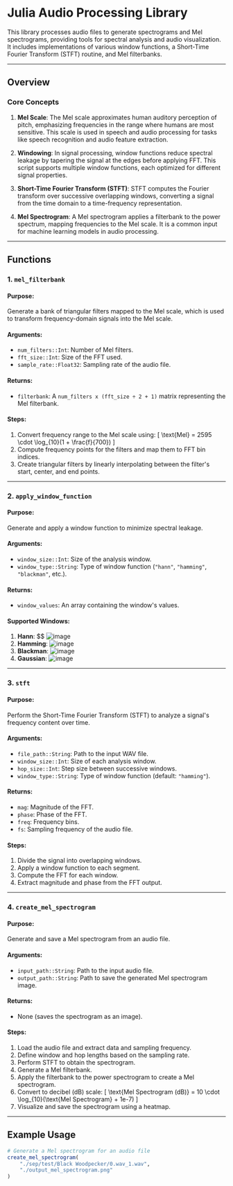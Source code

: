 # Julia Audio Processing Library

This library processes audio files to generate spectrograms and Mel spectrograms, providing tools for spectral analysis and audio visualization. It includes implementations of various window functions, a Short-Time Fourier Transform (STFT) routine, and Mel filterbanks.

---

## Overview

### Core Concepts
1. **Mel Scale**: The Mel scale approximates human auditory perception of pitch, emphasizing frequencies in the range where humans are most sensitive. This scale is used in speech and audio processing for tasks like speech recognition and audio feature extraction.
   
2. **Windowing**: In signal processing, window functions reduce spectral leakage by tapering the signal at the edges before applying FFT. This script supports multiple window functions, each optimized for different signal properties.

3. **Short-Time Fourier Transform (STFT)**: STFT computes the Fourier transform over successive overlapping windows, converting a signal from the time domain to a time-frequency representation.

4. **Mel Spectrogram**: A Mel spectrogram applies a filterbank to the power spectrum, mapping frequencies to the Mel scale. It is a common input for machine learning models in audio processing.

---

## Functions

### 1. `mel_filterbank`

#### Purpose:
Generate a bank of triangular filters mapped to the Mel scale, which is used to transform frequency-domain signals into the Mel scale.

#### Arguments:
- `num_filters::Int`: Number of Mel filters.
- `fft_size::Int`: Size of the FFT used.
- `sample_rate::Float32`: Sampling rate of the audio file.

#### Returns:
- `filterbank`: A `num_filters x (fft_size ÷ 2 + 1)` matrix representing the Mel filterbank.

#### Steps:
1. Convert frequency range to the Mel scale using:
   \[
   \text{Mel} = 2595 \cdot \log_{10}(1 + \frac{f}{700})
   \]
2. Compute frequency points for the filters and map them to FFT bin indices.
3. Create triangular filters by linearly interpolating between the filter's start, center, and end points.

---

### 2. `apply_window_function`

#### Purpose:
Generate and apply a window function to minimize spectral leakage.

#### Arguments:
- `window_size::Int`: Size of the analysis window.
- `window_type::String`: Type of window function (`"hann"`, `"hamming"`, `"blackman"`, etc.).

#### Returns:
- `window_values`: An array containing the window's values.

#### Supported Windows:
1. **Hann**: $$ ![image](https://github.com/user-attachments/assets/55d3dfb4-1f7a-4ffe-bf27-a95f72e89b46)
2. **Hamming**: ![image](https://github.com/user-attachments/assets/18b4c77f-6627-4d01-a5dc-295f7b54c7ad)
3. **Blackman**: ![image](https://github.com/user-attachments/assets/fb9e9178-9287-4d16-822a-04af8148fb67)
4. **Gaussian**: ![image](https://github.com/user-attachments/assets/af244b5a-4506-4103-bdc7-5ca8bffba618)

---

### 3. `stft`

#### Purpose:
Perform the Short-Time Fourier Transform (STFT) to analyze a signal's frequency content over time.

#### Arguments:
- `file_path::String`: Path to the input WAV file.
- `window_size::Int`: Size of each analysis window.
- `hop_size::Int`: Step size between successive windows.
- `window_type::String`: Type of window function (default: `"hamming"`).

#### Returns:
- `mag`: Magnitude of the FFT.
- `phase`: Phase of the FFT.
- `freq`: Frequency bins.
- `fs`: Sampling frequency of the audio file.

#### Steps:
1. Divide the signal into overlapping windows.
2. Apply a window function to each segment.
3. Compute the FFT for each window.
4. Extract magnitude and phase from the FFT output.

---

### 4. `create_mel_spectrogram`

#### Purpose:
Generate and save a Mel spectrogram from an audio file.

#### Arguments:
- `input_path::String`: Path to the input audio file.
- `output_path::String`: Path to save the generated Mel spectrogram image.

#### Returns:
- None (saves the spectrogram as an image).

#### Steps:
1. Load the audio file and extract data and sampling frequency.
2. Define window and hop lengths based on the sampling rate.
3. Perform STFT to obtain the spectrogram.
4. Generate a Mel filterbank.
5. Apply the filterbank to the power spectrogram to create a Mel spectrogram.
6. Convert to decibel (dB) scale:
   \[
   \text{Mel Spectrogram (dB)} = 10 \cdot \log_{10}(\text{Mel Spectrogram} + 1e-7)
   \]
7. Visualize and save the spectrogram using a heatmap.

---

## Example Usage

```julia
# Generate a Mel spectrogram for an audio file
create_mel_spectrogram(
    "./sep/test/Black Woodpecker/0.wav_1.wav",
    "./output_mel_spectrogram.png"
)
